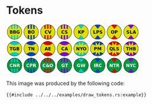 # Tokens

![Examples of token styles](draw_tokens.png)

This image was produced by the following code:

```rust,no_run,noplayground
{{#include ../../../examples/draw_tokens.rs:example}}
```

